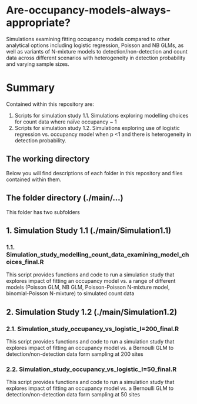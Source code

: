 # Are-occupancy-models-always-appropriate?
Simulations examining fitting occupancy models compared to other analytical options including logistic regression, Poisson and NB GLMs, as well as variants of N-mixture models to detection/non-detection and count data across different scenarios with heterogeneity in detection probability and varying sample sizes.

# Summary
Contained within this repository are:
1. Scripts for simulation study 1.1. Simulations exploring modelling choices for count data where naïve occupancy ~ 1
1. Scripts for simulation study 1.2.	Simulations exploring use of logistic regression vs. occupancy model when p <1 and there is heterogeneity in detection probability.

## The working directory

Below you will find descriptions of each folder in this repository and files contained within them.

## The folder directory (./main/...)

This folder has two subfolders

## 1. Simulation Study 1.1 (./main/Simulation1.1)

### 1.1. Simulation_study_modelling_count_data_examining_model_choices_final.R

This script provides functions and code to run a simulation study that explores impact of fitting an occupancy model vs. a range of different models (Poisson GLM, NB GLM, Poisson-Poisson N-mixture model, binomial-Poisson N-mixture) to simulated count data

## 2.  Simulation Study 1.2 (./main/Simulation1.2)

### 2.1. Simulation_study_occupancy_vs_logistic_I=200_final.R

This script provides functions and code to run a simulation study that explores impact of fitting an occupancy model vs. a Bernoulli GLM to detection/non-detection data form sampling at 200 sites

### 2.2. Simulation_study_occupancy_vs_logistic_I=50_final.R
This script provides functions and code to run a simulation study that explores impact of fitting an occupancy model vs. a Bernoulli GLM to detection/non-detection data form sampling at 50 sites
